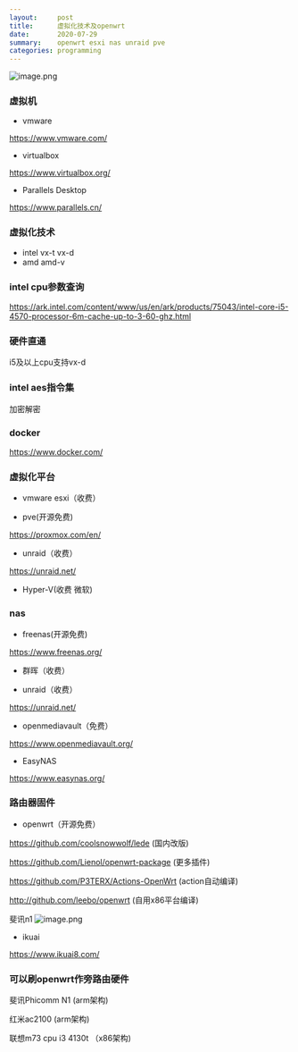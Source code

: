 ```yaml
---
layout:     post
title:      虚拟化技术及openwrt
date:       2020-07-29
summary:    openwrt esxi nas unraid pve
categories: programming
---
```


![image.png](https://i.loli.net/2020/07/29/bAeBUZ7PVhlzd8m.png)

### 虚拟机
* vmware

https://www.vmware.com/
* virtualbox

https://www.virtualbox.org/
* Parallels Desktop

https://www.parallels.cn/


### 虚拟化技术
* intel vx-t vx-d
* amd amd-v


### intel cpu参数查询
https://ark.intel.com/content/www/us/en/ark/products/75043/intel-core-i5-4570-processor-6m-cache-up-to-3-60-ghz.html

### 硬件直通
i5及以上cpu支持vx-d

### intel aes指令集
加密解密

### docker
https://www.docker.com/

### 虚拟化平台
* vmware esxi（收费）

* pve(开源免费)

https://proxmox.com/en/
* unraid（收费）

https://unraid.net/

* Hyper-V(收费 微软)

### nas
* freenas(开源免费)

https://www.freenas.org/
* 群晖（收费）


* unraid（收费）

https://unraid.net/

* openmediavault（免费）

https://www.openmediavault.org/

* EasyNAS

https://www.easynas.org/

### 路由器固件
* openwrt（开源免费）

https://github.com/coolsnowwolf/lede (国内改版)

https://github.com/Lienol/openwrt-package (更多插件)

https://github.com/P3TERX/Actions-OpenWrt (action自动编译)

http://github.com/leebo/openwrt (自用x86平台编译)

斐讯n1
![image.png](https://i.loli.net/2020/07/29/Sb3DWiRF6aIVj1f.png)

* ikuai

https://www.ikuai8.com/


### 可以刷openwrt作旁路由硬件

斐讯Phicomm N1 (arm架构)

红米ac2100 (arm架构)

联想m73 cpu i3 4130t （x86架构)


